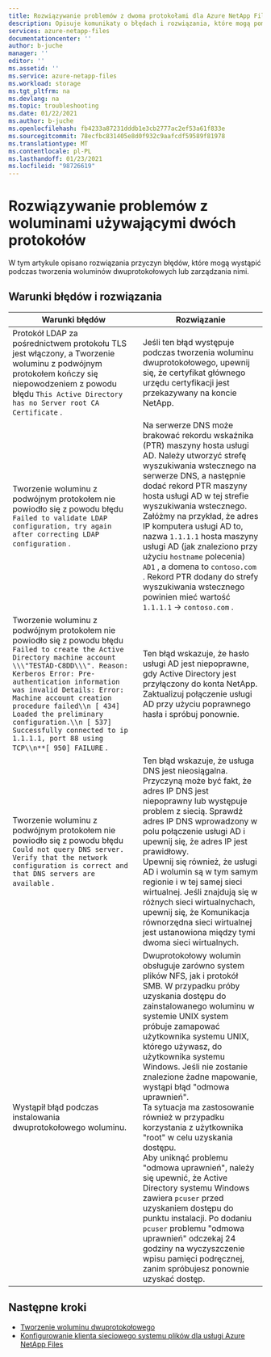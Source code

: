 ```yaml
---
title: Rozwiązywanie problemów z dwoma protokołami dla Azure NetApp Files | Microsoft Docs
description: Opisuje komunikaty o błędach i rozwiązania, które mogą pomóc w rozwiązywaniu problemów z podwójnym protokołem Azure NetApp Files.
services: azure-netapp-files
documentationcenter: ''
author: b-juche
manager: ''
editor: ''
ms.assetid: ''
ms.service: azure-netapp-files
ms.workload: storage
ms.tgt_pltfrm: na
ms.devlang: na
ms.topic: troubleshooting
ms.date: 01/22/2021
ms.author: b-juche
ms.openlocfilehash: fb4233a87231dddb1e3cb2777ac2ef53a61f833e
ms.sourcegitcommit: 78ecfbc831405e8d0f932c9aafcdf59589f81978
ms.translationtype: MT
ms.contentlocale: pl-PL
ms.lasthandoff: 01/23/2021
ms.locfileid: "98726619"
---
```

# <a name="troubleshoot-dual-protocol-volumes"></a>Rozwiązywanie problemów z woluminami używającymi dwóch protokołów

W tym artykule opisano rozwiązania przyczyn błędów, które mogą wystąpić podczas tworzenia woluminów dwuprotokołowych lub zarządzania nimi.

## <a name="error-conditions-and-resolutions"></a>Warunki błędów i rozwiązania

|     Warunki błędów    |     Rozwiązanie    |
|-|-|
| Protokół LDAP za pośrednictwem protokołu TLS jest włączony, a Tworzenie woluminu z podwójnym protokołem kończy się niepowodzeniem z powodu błędu `This Active Directory has no Server root CA Certificate` .    |     Jeśli ten błąd występuje podczas tworzenia woluminu dwuprotokołowego, upewnij się, że certyfikat głównego urzędu certyfikacji jest przekazywany na koncie NetApp.    |
| Tworzenie woluminu z podwójnym protokołem nie powiodło się z powodu błędu `Failed to validate LDAP configuration, try again after correcting LDAP configuration` .    |  Na serwerze DNS może brakować rekordu wskaźnika (PTR) maszyny hosta usługi AD. Należy utworzyć strefę wyszukiwania wstecznego na serwerze DNS, a następnie dodać rekord PTR maszyny hosta usługi AD w tej strefie wyszukiwania wstecznego. <br> Załóżmy na przykład, że adres IP komputera usługi AD to, nazwa `1.1.1.1` hosta maszyny usługi AD (jak znaleziono przy użyciu `hostname` polecenia) `AD1` , a domena to `contoso.com` .  Rekord PTR dodany do strefy wyszukiwania wstecznego powinien mieć wartość `1.1.1.1`  ->  `contoso.com` .   |
| Tworzenie woluminu z podwójnym protokołem nie powiodło się z powodu błędu `Failed to create the Active Directory machine account \\\"TESTAD-C8DD\\\". Reason: Kerberos Error: Pre-authentication information was invalid Details: Error: Machine account creation procedure failed\\n [ 434] Loaded the preliminary configuration.\\n [ 537] Successfully connected to ip 1.1.1.1, port 88 using TCP\\n**[ 950] FAILURE` . |  Ten błąd wskazuje, że hasło usługi AD jest niepoprawne, gdy Active Directory jest przyłączony do konta NetApp. Zaktualizuj połączenie usługi AD przy użyciu poprawnego hasła i spróbuj ponownie. |
| Tworzenie woluminu z podwójnym protokołem nie powiodło się z powodu błędu `Could not query DNS server. Verify that the network configuration is correct and that DNS servers are available` . |   Ten błąd wskazuje, że usługa DNS jest nieosiągalna. Przyczyną może być fakt, że adres IP DNS jest niepoprawny lub występuje problem z siecią. Sprawdź adres IP DNS wprowadzony w polu połączenie usługi AD i upewnij się, że adres IP jest prawidłowy. <br> Upewnij się również, że usługi AD i wolumin są w tym samym regionie i w tej samej sieci wirtualnej. Jeśli znajdują się w różnych sieci wirtualnychach, upewnij się, że Komunikacja równorzędna sieci wirtualnej jest ustanowiona między tymi dwoma sieci wirtualnych.|
| Wystąpił błąd podczas instalowania dwuprotokołowego woluminu. | Dwuprotokołowy wolumin obsługuje zarówno system plików NFS, jak i protokół SMB.  W przypadku próby uzyskania dostępu do zainstalowanego woluminu w systemie UNIX system próbuje zamapować użytkownika systemu UNIX, którego używasz, do użytkownika systemu Windows. Jeśli nie zostanie znalezione żadne mapowanie, wystąpi błąd "odmowa uprawnień". <br> Ta sytuacja ma zastosowanie również w przypadku korzystania z użytkownika "root" w celu uzyskania dostępu. <br> Aby uniknąć problemu "odmowa uprawnień", należy się upewnić, że Active Directory systemu Windows zawiera `pcuser` przed uzyskaniem dostępu do punktu instalacji. Po dodaniu `pcuser` problemu "odmowa uprawnień" odczekaj 24 godziny na wyczyszczenie wpisu pamięci podręcznej, zanim spróbujesz ponownie uzyskać dostęp. |

## <a name="next-steps"></a>Następne kroki  

* [Tworzenie woluminu dwuprotokołowego](create-volumes-dual-protocol.md)
* [Konfigurowanie klienta sieciowego systemu plików dla usługi Azure NetApp Files](configure-nfs-clients.md)
